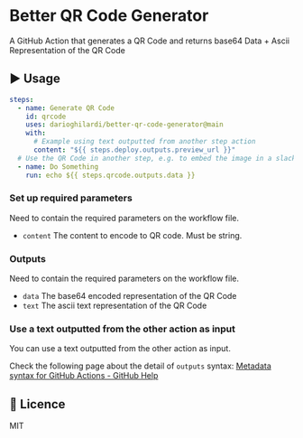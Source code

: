 # Better QR Code Generator
A GitHub Action that generates a QR Code and returns base64 Data + Ascii Representation of the QR Code

## :arrow_forward: Usage
```yml
steps:
  - name: Generate QR Code
    id: qrcode
    uses: darioghilardi/better-qr-code-generator@main
    with:
      # Example using text outputted from another step action
      content: "${{ steps.deploy.outputs.preview_url }}"
  # Use the QR Code in another step, e.g. to embed the image in a slack message
  - name: Do Something
    run: echo ${{ steps.qrcode.outputs.data }}
```

### Set up required parameters
Need to contain the required parameters on the workflow file.

- `content` The content to encode to QR code. Must be string.

### Outputs
Need to contain the required parameters on the workflow file.

- `data` The base64 encoded representation of the QR Code
- `text` The ascii text representation of the QR Code


### Use a text outputted from the other action as input
You can use a text outputted from the other action as input.

Check the following page about the detail of `outputs` syntax: [Metadata syntax for GitHub Actions - GitHub Help](https://help.github.com/en/actions/building-actions/metadata-syntax-for-github-actions#outputs)

## :memo: Licence
MIT
